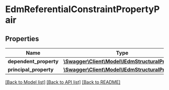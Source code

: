 # EdmReferentialConstraintPropertyPair

## Properties
Name | Type | Description | Notes
------------ | ------------- | ------------- | -------------
**dependent_property** | [**\Swagger\Client\Model\IEdmStructuralProperty**](IEdmStructuralProperty.md) |  | [optional] 
**principal_property** | [**\Swagger\Client\Model\IEdmStructuralProperty**](IEdmStructuralProperty.md) |  | [optional] 

[[Back to Model list]](../../README.md#documentation-for-models) [[Back to API list]](../../README.md#documentation-for-api-endpoints) [[Back to README]](../../README.md)

